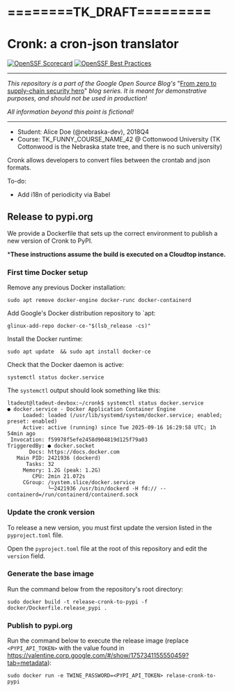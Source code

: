 # ========TK_DRAFT=========

# Cronk: a cron-json translator

<!--
The standard commands for the Scorecard and Best Practices badges are:

    [![OpenSSF Scorecard](https://api.securityscorecards.dev/projects/github.com/nebraska-dev/cronk/badge)](https://api.securityscorecards.dev/projects/github.com/nebraska-dev/cronk)
    [![OpenSSF Best Practices](https://bestpractices.coreinfrastructure.org/projects/6829/badge)](https://bestpractices.coreinfrastructure.org/projects/6829)

However, the badges and links always show the project's current scores. In order to
display the correct scores at each blog post, we've therefore used files stored in the
docs/ folder.
-->
[![OpenSSF Scorecard](docs/scorecard_badge.png)](docs/scorecard.json)
[![OpenSSF Best Practices](docs/best_practices_badge.png)](https://htmlpreview.github.io/?https://github.com/nebraska-dev/cronk/blob/main/docs/BadgeApp.html)

---

_This repository is a part of the Google Open Source Blog's_
"[From zero to supply-chain security hero](TK_BLOG_SERIES_URL)" _blog series. It is
meant for demonstrative purposes, and should not be used in production!_

_All information beyond this point is fictional!_

---

- Student: Alice Doe (@nebraska-dev), 2018Q4
- Course: TK_FUNNY_COURSE_NAME_42 @ Cottonwood University (TK Cottonwood is the Nebraska state tree, and there is no such university)

Cronk allows developers to convert files between the crontab and json formats.

To-do:

- Add i18n of periodicity via Babel

## Release to pypi.org

We provide a Dockerfile that sets up the correct environment to publish a new version of Cronk to PyPI.

***These instructions assume the build is executed on a Cloudtop instance.**

### First time Docker setup

Remove any previous Docker installation:

```
sudo apt remove docker-engine docker-runc docker-containerd
```

Add Google's Docker distribution repository to `apt:

```
glinux-add-repo docker-ce-"$(lsb_release -cs)"
```

Install the Docker runtime:

```
sudo apt update  && sudo apt install docker-ce
```

Check that the Docker daemon is active:

```
systemctl status docker.service
```

The `systemctl` output should look something like this:

```
ltadeut@ltadeut-devbox:~/cronk$ systemctl status docker.service
● docker.service - Docker Application Container Engine
     Loaded: loaded (/usr/lib/systemd/system/docker.service; enabled; preset: enabled)
     Active: active (running) since Tue 2025-09-16 16:29:58 UTC; 1h 54min ago
 Invocation: f59978f5efe2458d904819d125f79a03
TriggeredBy: ● docker.socket
       Docs: https://docs.docker.com
   Main PID: 2421936 (dockerd)
      Tasks: 32
     Memory: 1.2G (peak: 1.2G)
        CPU: 2min 21.072s
     CGroup: /system.slice/docker.service
             └─2421936 /usr/bin/dockerd -H fd:// --containerd=/run/containerd/containerd.sock
```

### Update the cronk version

To release a new version, you must first update the version listed in the `pyproject.toml` file.

Open the `pyproject.toml` file at the root of this repository and edit the `version` field.

### Generate the base image

Run the command below from the repository's root directory:

```
sudo docker build -t release-cronk-to-pypi -f docker/Dockerfile.release_pypi .
```

### Publish to pypi.org

Run the command below to execute the release image (replace `<PYPI_API_TOKEN>` with the value found in https://valentine.corp.google.com/#/show/1757341155550459?tab=metadata):

```
sudo docker run -e TWINE_PASSWORD=<PYPI_API_TOKEN> relase-cronk-to-pypi
```
